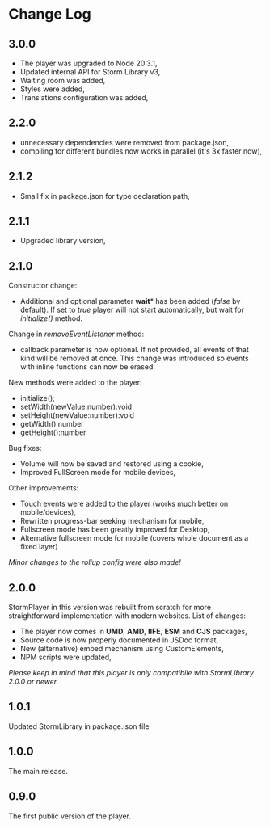 # Change Log

## 3.0.0

- The player was upgraded to Node 20.3.1,
- Updated internal API for Storm Library v3,
- Waiting room was added,
- Styles were added,
- Translations configuration was added,

## 2.2.0

- unnecessary dependencies were removed from package.json,
- compiling for different bundles now works in parallel (it's 3x faster now),

## 2.1.2

- Small fix in package.json for type declaration path,

## 2.1.1

- Upgraded library version,

## 2.1.0

Constructor change:
- Additional and optional parameter **wait*** has been added (*false* by default). If set to *true* player will not start automatically, but wait for *initialize()* method. 

Change in *removeEventListener* method:
- callback parameter is now optional. If not provided, all events of that kind will be removed at once. This change was introduced so events with inline functions can now be erased.

New methods were added to the player:
- initialize();
- setWidth(newValue:number):void
- setHeight(newValue:number):void
- getWidth():number
- getHeight():number

Bug fixes:
- Volume will now be saved and restored using a cookie,
- Improved FullScreen mode for mobile devices,

Other improvements:
- Touch events were added to the player (works much better on mobile/devices),
- Rewritten progress-bar seeking mechanism for mobile,
- Fullscreen mode has been greatly improved for Desktop,
- Alternative fullscreen mode for mobile (covers whole document as a fixed layer)

*Minor changes to the rollup config were also made!*


## 2.0.0

StormPlayer in this version was rebuilt from scratch for more straightforward implementation with modern websites. List of changes:
* The player now comes in **UMD**, **AMD**, **IIFE**, **ESM** and **CJS** packages,
* Source code is now properly documented in JSDoc format,
* New (alternative) embed mechanism using CustomElements,
* NPM scripts were updated,

*Please keep in mind that this player is only compatibile with StormLibrary 2.0.0 or newer.*

## 1.0.1

Updated StormLibrary in package.json file

## 1.0.0

The main release.

## 0.9.0

The first public version of the player.

